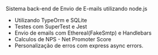 Sistema back-end de Envio de E-mails utilizando node.js

 - Utilizando TypeOrm e SQLite
 - Testes com SuperTest e Jest
 - Envio de emails com Ethereal(FakeSmtp) e Handlebars
 - Calculos de NPS - Net Promoter Score
 - Personalização de erros com express async errors.